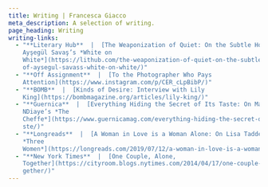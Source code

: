 ```yaml
---
title: Writing | Francesca Giacco
meta_description: A selection of writing.
page_heading: Writing
writing-links:
  - "**Literary Hub**  |  [The Weaponization of Quiet: On the Subtle Horror of
    Ayşegül Savaş’s *White on
    White*](https://lithub.com/the-weaponization-of-quiet-on-the-subtle-horror-\
    of-aysegul-savass-white-on-white/)"
  - "**Off Assignment**  |  [To the Photographer Who Pays
    Attention](https://www.instagram.com/p/CER_cLpBibP/)"
  - "**BOMB**  |  [Kinds of Desire: Interview with Lily
    King](https://bombmagazine.org/articles/lily-king/)"
  - "**Guernica**  |  [Everything Hiding the Secret of Its Taste: On Marie
    NDiaye’s *The
    Cheffe*](https://www.guernicamag.com/everything-hiding-the-secret-of-its-ta\
    ste/)"
  - "**Longreads**  |  [A Woman in Love is a Woman Alone: On Lisa Taddeo’s
    *Three
    Women*](https://longreads.com/2019/07/12/a-woman-in-love-is-a-woman-alone/)"
  - "**New York Times**  |  [One Couple, Alone,
    Together](https://cityroom.blogs.nytimes.com/2014/04/17/one-couple-alone-to\
    gether/)"
---
```

